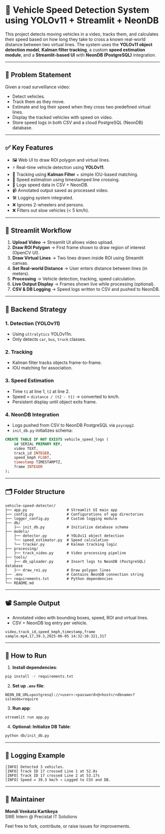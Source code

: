 # 🚗 Vehicle Speed Detection System using YOLOv11 + Streamlit + NeonDB

This project detects moving vehicles in a video, tracks them, and calculates their speed based on how long they take to cross a known real-world distance between two virtual lines. The system uses the **YOLOv11 object detection model**, **Kalman filter tracking**, a custom **speed estimation module**, and a **Streamlit-based UI** with **NeonDB (PostgreSQL)** integration.

---

## 📌 Problem Statement

Given a road surveillance video:

* Detect vehicles.
* Track them as they move.
* Estimate and log their speed when they cross two predefined virtual lines.
* Display the tracked vehicles with speed on video.
* Store speed logs in both CSV and a cloud PostgreSQL (NeonDB) database.

---

## ✅ Key Features

* 🖼️ Web UI to draw ROI polygon and virtual lines.
* ⚡ Real-time vehicle detection using **YOLOv11**.
* 🧠 Tracking using **Kalman Filter** + simple IOU-based matching.
* 📏 Speed estimation using timestamped line crossing.
* 📄 Logs speed data in CSV + NeonDB.
* 📹 Annotated output saved as processed video.
* 🛠️ Logging system integrated.
* ❌ Ignores 2-wheelers and persons.
* ❌ Filters out slow vehicles (< 5 km/h).

---

## 🔄 Streamlit Workflow

1. **Upload Video** → Streamlit UI allows video upload.
2. **Draw ROI Polygon** → First frame shown to draw region of interest (OpenCV UI).
3. **Draw Virtual Lines** → Two lines drawn inside ROI using Streamlit canvas.
4. **Set Real-world Distance** → User enters distance between lines (in meters).
5. **Processing** → Vehicle detection, tracking, speed calculation.
6. **Live Output Display** → Frames shown live while processing (optional).
7. **CSV & DB Logging** → Speed logs written to CSV and pushed to NeonDB.

---

## 🧠 Backend Strategy

### 1. **Detection (YOLOv11)**
- Using `ultralytics` YOLOv11n.
- Only detects `car`, `bus`, `truck` classes.

### 2. **Tracking**
- Kalman filter tracks objects frame-to-frame.
- IOU matching for association.

### 3. **Speed Estimation**
- Time `t1` at line 1, `t2` at line 2.
- Speed = `distance / (t2 - t1)` → converted to km/h.
- Persistent display until object exits frame.

### 4. **NeonDB Integration**
- Logs pushed from CSV to NeonDB PostgreSQL via `psycopg2`.
- `init_db.py` initializes schema:

```sql
CREATE TABLE IF NOT EXISTS vehicle_speed_logs (
    id SERIAL PRIMARY KEY,
    video TEXT,
    track_id INTEGER,
    speed_kmph FLOAT,
    timestamp TIMESTAMPTZ,
    frame INTEGER
);
```

---

## 🗂️ Folder Structure

```
vehicle-speed-detector/
├── app.py                  # Streamlit UI main app
├── config.py               # Configurations of app directories
├── logger_config.py        # Custom logging module
├── db/
│   ├── init_db.py          # Initialize database schema
├── models/
│   ├── detector.py         # YOLOv11 object detection
│   └── speed_estimator.py  # Speed calculation
│   └── tracker.py          # Kalman tracking logic
├── processing/
│   ├── track_video.py      # Video processing pipeline
├── tools/
│   ├── db_uploader.py      # Insert logs to NeonDB (PostgreSQL) database
│   ├── draw_roi.py         # Draw polygon lines
├── .env                    # Contains NeonDB connection string
├── requirements.txt        # Python dependencies
└── README.md
```

---

## 📽️ Sample Output

* Annotated video with bounding boxes, speed, ROI and virtual lines.
* CSV + NeonDB log entry per vehicle.

```csv
video,track_id,speed_kmph,timestamp,frame
sample.mp4,17,39.3,2025-06-05 14:32:10.321,317
```

---

## 🚀 How to Run

1. **Install dependencies**:

```bash
pip install -r requirements.txt
```

2. **Set up `.env` file**:

```env
NEON_DB_URL=postgresql://<user>:<password>@<host>/<dbname>?sslmode=require
```

3. **Run app**:

```bash
streamlit run app.py
```

4. **Optional: Initialize DB Table**:

```bash
python db/init_db.py
```

---

## 🧾 Logging Example

```
[INFO] Detected 3 vehicles.
[INFO] Track ID 17 crossed Line 1 at 52.8s
[INFO] Track ID 17 crossed Line 2 at 53.17s
[INFO] Speed = 39.3 km/h → Logged to CSV and DB.
```

---

## 🙌 Maintainer

**Mondi Venkata Kartikeya**  
SWE Intern @ Precistat IT Solutions

Feel free to fork, contribute, or raise issues for improvements.
